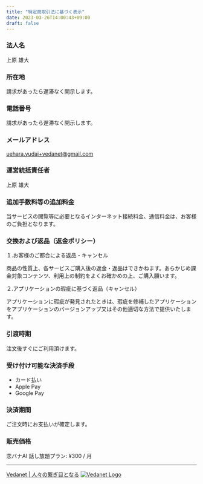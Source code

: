 ```yaml
---
title: "特定商取引法に基づく表示"
date: 2023-03-26T14:00:43+09:00
draft: false
---
```


### 法人名

上原 雄大

### 所在地

請求があったら遅滞なく開示します。

### 電話番号

請求があったら遅滞なく開示します。

### メールアドレス

uehara.yudai+vedanet@gmail.com

### 運営統括責任者

上原 雄大

### 追加手数料等の追加料金

当サービスの閲覧等に必要となるインターネット接続料金、通信料金は、お客様のご負担となります。

### 交換および返品（返金ポリシー）

１.お客様のご都合による返品・キャンセル

商品の性質上、各サービスご購入後の返金・返品はできかねます。あらかじめ課金対象コンテンツ、利用上の制約をよくお確かめの上、ご購入願います。

２.アプリケーションの瑕疵に基づく返品（キャンセル）

アプリケーションに瑕疵が発見されたときは、瑕疵を修補したアプリケーションをアプリケーションのバージョンアップ又はその他適切な方法で提供いたします。

### 引渡時期

注文後すぐにご利用頂けます。

### 受け付け可能な決済手段

- カード払い
- Apple Pay
- Google Pay

### 決済期間

ご注文時にお支払いが確定します。

### 販売価格

恋バナAI 話し放題プラン: ¥300 / 月

---

[Vedanet | 人々の繋ぎ目となる](/)
[![Vedanet Logo](/images/vedanet-with-name.png)](/)